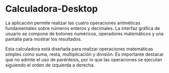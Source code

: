 # Calculadora-Desktop
La aplicación permite realizar las cuatro operaciones aritméticas fundamentales sobre números enteros y decimales. La interfaz gráfica de usuario se compone de botones numéricos, operadores matemáticos y una pantalla para mostrar los resultados. 

Esta calculadora está diseñada para realizar operaciones matemáticas simples como suma, resta, multiplicación y división. Es importante destacar que no admite el uso de paréntesis, por lo que las operaciones se ejecutan siguiendo el orden de izquierda a derecha.
